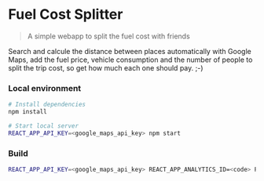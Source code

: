 # Fuel Cost Splitter

> A simple webapp to split the fuel cost with friends

Search and calcule the distance between places automatically with Google Maps, add the fuel price, vehicle consumption and the number of people to split the trip cost, so get how much each one should pay. ;-)

### Local environment

```bash
# Install dependencies
npm install

# Start local server
REACT_APP_API_KEY=<google_maps_api_key> npm start
```

### Build
```bash
REACT_APP_API_KEY=<google_maps_api_key> REACT_APP_ANALYTICS_ID=<code> PUBLIC_URL=<url> npm run build
```
